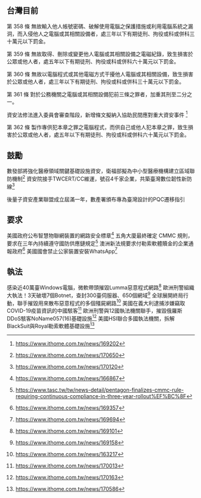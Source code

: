 ## 台灣目前
第 358 條
無故輸入他人帳號密碼、破解使用電腦之保護措施或利用電腦系統之漏洞，而入侵他人之電腦或其相關設備者，處三年以下有期徒刑、拘役或科或併科三十萬元以下罰金。

第 359 條
無故取得、刪除或變更他人電腦或其相關設備之電磁紀錄，致生損害於公眾或他人者，處五年以下有期徒刑、拘役或科或併科六十萬元以下罰金。

第 360 條
無故以電腦程式或其他電磁方式干擾他人電腦或其相關設備，致生損害於公眾或他人者，處三年以下有期徒刑、拘役或科或併科三十萬元以下罰金。

第 361 條
對於公務機關之電腦或其相關設備犯前三條之罪者，加重其刑至二分之一。

資安法修法進入委員會審查階段，新增條文擬納入協助民間應對重大資安事件 [^1]

第 362 條
製作專供犯本章之罪之電腦程式，而供自己或他人犯本章之罪，致生損害於公眾或他人者，處五年以下有期徒刑、拘役或科或併科六十萬元以下罰金。

## 鼓勵
數發部將強化醫療領域關鍵基礎設施資安，衛福部擬為中小型醫療機構建立區域聯防機制[^10]
資安院接手TWCERT/CC維運，號召4千家企業，共築臺灣數位韌性新防線[^13]

後量子資安產業聯盟成立屆滿一年，數產署頒布專為臺灣設計的PQC遷移指引

## 要求
美國政府公布智慧物聯網裝置的網路安全標章[^9]
五角大廈最終確定 CMMC 規則，要求在三年內持續遵守國防供應鏈規定[^12]
澳洲新法規要求付勒索軟體贖金的企業通報政府[^5]
美國國會禁止公家裝置安裝WhatsApp[^6]


## 執法
感染近40萬臺Windows電腦，微軟帶頭摧毀Lumma惡意程式網路[^2]
歐洲刑警組織大執法！3天破壞7個Botnet，查封300臺伺服器、650個網域[^3]
全球展開終局行動，聯手摧毀用來散布惡意程式的多個殭屍網路[^4]
美國在義大利逮捕涉嫌竊取COVID-19疫苗資訊的中國駭客[^7]
歐洲刑警與12國執法機關聯手，摧毀俄羅斯DDoS駭客NoName057(16)基礎設施[^8]
美國HSI聯合多國執法機關，拆解BlackSuit與Royal勒索軟體基礎設施[^11]

[^1]: https://www.ithome.com.tw/news/169202
[^2]: https://www.ithome.com.tw/news/169101
[^3]: https://www.ithome.com.tw/news/169158
[^4]: https://www.ithome.com.tw/news/163217
[^5]: https://www.ithome.com.tw/news/169357
[^6]: https://www.ithome.com.tw/news/169694
[^7]: https://www.ithome.com.tw/news/170013
[^8]: https://www.ithome.com.tw/news/170163
[^9]: https://www.ithome.com.tw/news/166867
[^10]: https://www.ithome.com.tw/news/170650
[^11]: https://www.ithome.com.tw/news/170586
[^12]: https://www.tasc.tw/tw/news-detail/pentagon-finalizes-cmmc-rule-requiring-continuous-compliance-in-three-year-rollout%EF%BC%8F
[^13]: https://www.ithome.com.tw/news/170120
[^14]: https://www.ithome.com.tw/news/168481